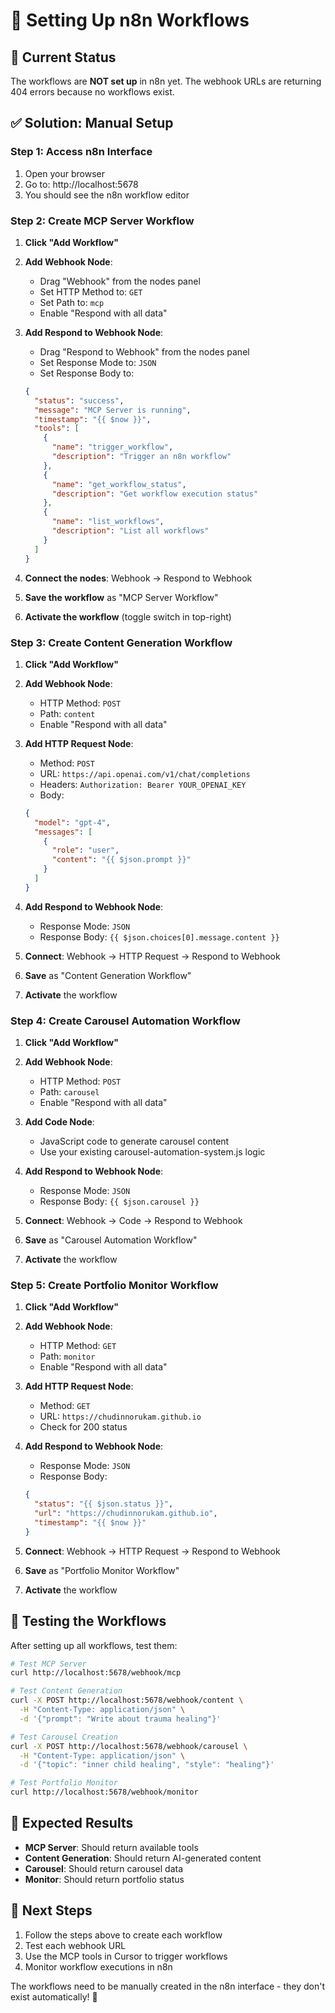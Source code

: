 # 🔧 Setting Up n8n Workflows

## 🚨 Current Status
The workflows are **NOT set up** in n8n yet. The webhook URLs are returning 404 errors because no workflows exist.

## ✅ Solution: Manual Setup

### Step 1: Access n8n Interface
1. Open your browser
2. Go to: http://localhost:5678
3. You should see the n8n workflow editor

### Step 2: Create MCP Server Workflow

1. **Click "Add Workflow"**
2. **Add Webhook Node**:
   - Drag "Webhook" from the nodes panel
   - Set HTTP Method to: `GET`
   - Set Path to: `mcp`
   - Enable "Respond with all data"

3. **Add Respond to Webhook Node**:
   - Drag "Respond to Webhook" from the nodes panel
   - Set Response Mode to: `JSON`
   - Set Response Body to:
   ```json
   {
     "status": "success",
     "message": "MCP Server is running",
     "timestamp": "{{ $now }}",
     "tools": [
       {
         "name": "trigger_workflow",
         "description": "Trigger an n8n workflow"
       },
       {
         "name": "get_workflow_status", 
         "description": "Get workflow execution status"
       },
       {
         "name": "list_workflows",
         "description": "List all workflows"
       }
     ]
   }
   ```

4. **Connect the nodes**: Webhook → Respond to Webhook
5. **Save the workflow** as "MCP Server Workflow"
6. **Activate the workflow** (toggle switch in top-right)

### Step 3: Create Content Generation Workflow

1. **Click "Add Workflow"**
2. **Add Webhook Node**:
   - HTTP Method: `POST`
   - Path: `content`
   - Enable "Respond with all data"

3. **Add HTTP Request Node**:
   - Method: `POST`
   - URL: `https://api.openai.com/v1/chat/completions`
   - Headers: `Authorization: Bearer YOUR_OPENAI_KEY`
   - Body: 
   ```json
   {
     "model": "gpt-4",
     "messages": [
       {
         "role": "user",
         "content": "{{ $json.prompt }}"
       }
     ]
   }
   ```

4. **Add Respond to Webhook Node**:
   - Response Mode: `JSON`
   - Response Body: `{{ $json.choices[0].message.content }}`

5. **Connect**: Webhook → HTTP Request → Respond to Webhook
6. **Save** as "Content Generation Workflow"
7. **Activate** the workflow

### Step 4: Create Carousel Automation Workflow

1. **Click "Add Workflow"**
2. **Add Webhook Node**:
   - HTTP Method: `POST`
   - Path: `carousel`
   - Enable "Respond with all data"

3. **Add Code Node**:
   - JavaScript code to generate carousel content
   - Use your existing carousel-automation-system.js logic

4. **Add Respond to Webhook Node**:
   - Response Mode: `JSON`
   - Response Body: `{{ $json.carousel }}`

5. **Connect**: Webhook → Code → Respond to Webhook
6. **Save** as "Carousel Automation Workflow"
7. **Activate** the workflow

### Step 5: Create Portfolio Monitor Workflow

1. **Click "Add Workflow"**
2. **Add Webhook Node**:
   - HTTP Method: `GET`
   - Path: `monitor`
   - Enable "Respond with all data"

3. **Add HTTP Request Node**:
   - Method: `GET`
   - URL: `https://chudinnorukam.github.io`
   - Check for 200 status

4. **Add Respond to Webhook Node**:
   - Response Mode: `JSON`
   - Response Body:
   ```json
   {
     "status": "{{ $json.status }}",
     "url": "https://chudinnorukam.github.io",
     "timestamp": "{{ $now }}"
   }
   ```

5. **Connect**: Webhook → HTTP Request → Respond to Webhook
6. **Save** as "Portfolio Monitor Workflow"
7. **Activate** the workflow

## 🧪 Testing the Workflows

After setting up all workflows, test them:

```bash
# Test MCP Server
curl http://localhost:5678/webhook/mcp

# Test Content Generation
curl -X POST http://localhost:5678/webhook/content \
  -H "Content-Type: application/json" \
  -d '{"prompt": "Write about trauma healing"}'

# Test Carousel Creation
curl -X POST http://localhost:5678/webhook/carousel \
  -H "Content-Type: application/json" \
  -d '{"topic": "inner child healing", "style": "healing"}'

# Test Portfolio Monitor
curl http://localhost:5678/webhook/monitor
```

## 📝 Expected Results

- **MCP Server**: Should return available tools
- **Content Generation**: Should return AI-generated content
- **Carousel**: Should return carousel data
- **Monitor**: Should return portfolio status

## 🔄 Next Steps

1. Follow the steps above to create each workflow
2. Test each webhook URL
3. Use the MCP tools in Cursor to trigger workflows
4. Monitor workflow executions in n8n

The workflows need to be manually created in the n8n interface - they don't exist automatically! 🎯 